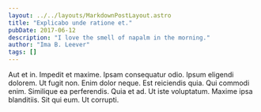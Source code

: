 ```yaml
---
layout: ../../layouts/MarkdownPostLayout.astro
title: "Explicabo unde ratione et."
pubDate: 2017-06-12
description: "I love the smell of napalm in the morning."
author: "Ima B. Leever"
tags: []
---
```


Aut et in. Impedit et maxime. Ipsam consequatur odio. Ipsum eligendi dolorem. Ut fugit non. Enim dolor neque. Est reiciendis quia. Qui commodi enim. Similique ea perferendis. Quia et ad. Ut iste voluptatum. Maxime ipsa blanditiis. Sit qui eum. Ut corrupti.

